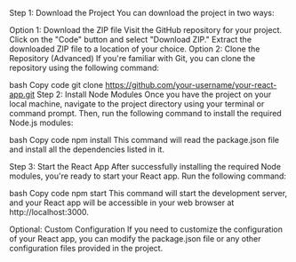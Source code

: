 Step 1: Download the Project
You can download the project in two ways:

Option 1: Download the ZIP file
Visit the GitHub repository for your project.
Click on the "Code" button and select "Download ZIP."
Extract the downloaded ZIP file to a location of your choice.
Option 2: Clone the Repository (Advanced)
If you're familiar with Git, you can clone the repository using the following command:

bash
Copy code
git clone https://github.com/your-username/your-react-app.git
Step 2: Install Node Modules
Once you have the project on your local machine, navigate to the project directory using your terminal or command prompt. Then, run the following command to install the required Node.js modules:

bash
Copy code
npm install
This command will read the package.json file and install all the dependencies listed in it.

Step 3: Start the React App
After successfully installing the required Node modules, you're ready to start your React app. Run the following command:

bash
Copy code
npm start
This command will start the development server, and your React app will be accessible in your web browser at http://localhost:3000.

Optional: Custom Configuration
If you need to customize the configuration of your React app, you can modify the package.json file or any other configuration files provided in the project.
